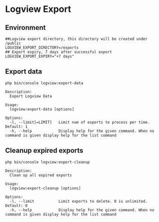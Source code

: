 # Logview Export

## Environment
```shell
##Logview export directory, this directory will be created under /public
LOGVIEW_EXPORT_DIRECTORY=/exports
## Export expiry, 7 days after successful export
LOGVIEW_EXPORT_EXPIRY="+7 days"
```

## Export data
`php bin/console logview:export-data`
```shell
Description:
  Export Logview Data

Usage:
  logview:export-data [options]

Options:
  -l, --limit[=LIMIT]   Limit num of exports to process per time. Default: 1
  -h, --help            Display help for the given command. When no command is given display help for the list command
```

## Cleanup expired exports
`php bin/console logview:export-cleanup`

```shell
Description:
  Clean up all expired exports

Usage:
  logview:export-cleanup [options]

Options:
  -l, --limit           Limit exports to delete. 0 is unlimited. Default: 0
  -h, --help            Display help for the given command. When no command is given display help for the list command
```
